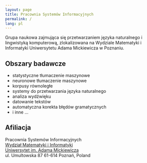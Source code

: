 ```yaml
---
layout: page
title: Pracownia Systemów Informacyjnych
permalink: /
lang: pl
---
```


Grupa naukowa zajmująca się przetwarzaniem języka naturalnego i lingwistyką
komputerową, zlokalizowana na Wydziale Matematyki i Informatyki Uniwersytetu
Adama Mickiewicza w Poznaniu.

Obszary badawcze
----------------

* statystyczne tłumaczenie maszynowe
* neuronowe tłumaczenie maszynowe
* korpusy równoległe
* systemy do przetwarzania języka naturalnego
* analiza wydźwięku
* datowanie tekstów
* automatyczna korekta błędów gramatycznych
* i inne ...

Afiliacja
-----------

Pracownia Systemów Informacyjnych  
[Wydział Matematyki i Informatyki](https://www.wmi.amu.edu.pl/)  
[Uniwersytet im. Adama Mickiewicza](http://amu.edu.pl/)  
ul. Umultowska 87
61-614 Poznań, Poland
